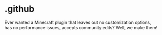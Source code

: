 # .github
Ever wanted a Minecraft plugin that leaves out no customization options, has no performance issues, accepts community edits? Well, we make them!
